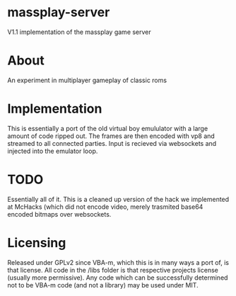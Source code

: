 massplay-server
===============

V1.1 implementation of the massplay game server


About
====
An experiment in multiplayer gameplay of classic roms

Implementation
==============

This is essentially a port of the old virtual boy emululator with a large amount of code ripped out.
The frames are then encoded with vp8 and streamed to all connected parties. Input is recieved via
websockets and injected into the emulator loop.

TODO
====
Essentially all of it. This is a cleaned up version of the hack we implemented at McHacks (which did
not encode video, merely trasmited base64 encoded bitmaps over websockets.


Licensing
=========
Released under GPLv2 since VBA-m, which this is in many ways a port of, is that license. All code
in the /libs folder is that respective projects license (usually more permissive). Any code which
can be successfully determined not to be VBA-m code (and not a library) may be used under MIT.

